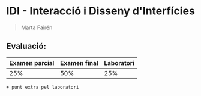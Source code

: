 # IDI - Interacció i Disseny d'Interfícies

> Marta Fairén

## Evaluació:

|Examen parcial| Examen final| Laboratori|
|------------|-----------|------------|
|25%		 |50%        | 25%        |

`+ punt extra pel laboratori`
